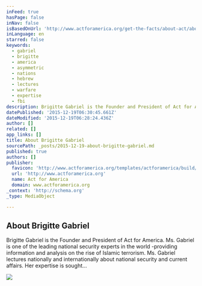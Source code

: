 ```yaml
---
inFeed: true
hasPage: false
inNav: false
isBasedOnUrl: 'http://www.actforamerica.org/get-the-facts/about-act/about-brigitte-gabriel'
inLanguage: en
starred: false
keywords:
  - gabriel
  - brigitte
  - america
  - asymmetric
  - nations
  - hebrew
  - lectures
  - warfare
  - expertise
  - fbi
description: Brigitte Gabriel is the Founder and President of Act for America. Ms. Gabriel is one of the leading national security experts in the world -providing information and analysis on the rise of Islamic terrorism. Ms. Gabriel lectures nationally and internationally about national security and current affairs. Her expertise is sought...
datePublished: '2015-12-19T06:30:45.661Z'
dateModified: '2015-12-19T06:28:24.436Z'
author: []
related: []
app_links: []
title: About Brigitte Gabriel
sourcePath: _posts/2015-12-19-about-brigitte-gabriel.md
published: true
authors: []
publisher:
  favicon: 'http://www.actforamerica.org/templates/actforamerica/build/img/favicon.png'
  url: 'http://www.actforamerica.org'
  name: Act for America
  domain: www.actforamerica.org
_context: 'http://schema.org'
_type: MediaObject

---
```

<article style=""><h1>About Brigitte Gabriel</h1><p>Brigitte Gabriel is the Founder and President of Act for America. Ms. Gabriel is one of the leading national security experts in the world -providing information and analysis on the rise of Islamic terrorism. Ms. Gabriel lectures nationally and internationally about national security and current affairs. Her expertise is sought...</p><img src="https://s3-us-west-2.amazonaws.com/the-grid-img/p/db44d4a529c2921d0087035e2fc6027f9d86820f.jpg" /></article>